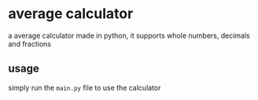 # average calculator

a average calculator made in python, it supports whole numbers, decimals and fractions

## usage

simply run the `main.py` file to use the calculator